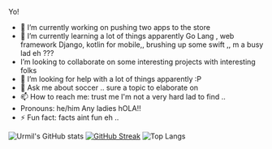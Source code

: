 Yo!


- 🔭 I’m currently working on  pushing two apps to the store
- 🌱 I’m currently learning  a lot of things apparently  Go Lang , web framework Django, kotlin for mobile,, brushing up some swift ,, m a busy lad eh ??? 
-  I’m looking to collaborate on some interesting projects with interesting folks
- 🤔 I’m looking for help with a lot of things apparently :P
- 💬 Ask me about  soccer ..  sure a topic to elaborate on
- 📫 How to reach me: trust me I'm not a very hard lad to find .. 
-  Pronouns: he/him  Any ladies hOLA!!
- ⚡ Fun fact: facts aint fun eh ..


![Urmil's GitHub stats](https://github-readme-stats.vercel.app/api?username=urmilscode&show_icons=true&theme=radical)
[![GitHub Streak](https://github-readme-streak-stats.herokuapp.com/?user=urmilscode&theme=dark)](https://github.com/urmilscode/github-readme-streak-stats)
![Top Langs](https://github-readme-stats.vercel.app/api/top-langs/?username=urmilscode&theme=tokyonight)



